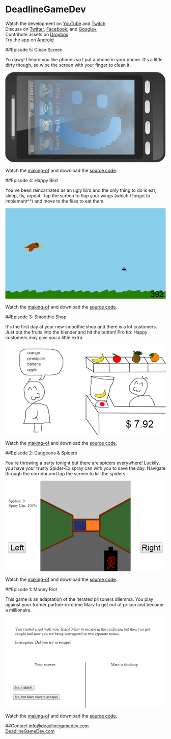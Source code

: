 DeadlineGameDev
===============

Watch the development on [YouTube](https://www.youtube.com/user/DeadlineGameDev) and [Twitch](http://www.twitch.tv/DeadlineGameDev)  
Discuss on [Twitter](https://twitter.com/DeadlineGameDev), [Facebook](https://www.facebook.com/pages/Deadline-Game-Dev/1533228250244186), and [Google+](https://plus.google.com/113596755481414776884)  
Contribute assets on [Dropbox](https://dbinbox.com/DeadlineGameDev)  
Try the app on [Android](https://play.google.com/store/apps/details?id=com.deadlinegamedev.DeadlineGameDev)


##Episode 5: Clean Screen

Yo dawg! I heard you like phones so I put a phone in your phone. It's a little dirty though, so wipe the screen with your finger to clean it.

[![Clean Screen screenshot](https://github.com/deadlinegamedev/DeadlineGameDev/blob/gh-pages/game5/screenshot.png)](https://github.com/deadlinegamedev/DeadlineGameDev/tree/gh-pages/game5)

Watch the [making-of](http://youtu.be/1YTbxTsfGdI) and download the [source code](https://github.com/deadlinegamedev/DeadlineGameDev/tree/gh-pages/game5).


##Episode 4: Happy Bird

You've been reincarnated as an ugly bird and the only thing to do is eat, sleep, fly, repeat. Tap the screen to flap your wings (which I forgot to implement^^) and move to the flies to eat them.

[![Happy Bird screenshot](https://github.com/deadlinegamedev/DeadlineGameDev/blob/gh-pages/game4/screenshot.png)](https://github.com/deadlinegamedev/DeadlineGameDev/tree/gh-pages/game4)

Watch the [making-of](http://youtu.be/hvAYxWzMfWQ) and download the [source code](https://github.com/deadlinegamedev/DeadlineGameDev/tree/gh-pages/game4).


##Episode 3: Smoothie Shop

It's the first day at your new smoothie shop and there is a lot customers. Just put the fruits into the blender and hit the button! Pro tip: Happy customers may give you a little extra.

[![Smoothie Shop screenshot](https://github.com/deadlinegamedev/DeadlineGameDev/blob/gh-pages/game3/screenshot.png)](https://github.com/deadlinegamedev/DeadlineGameDev/tree/gh-pages/game3)

Watch the [making-of](http://youtu.be/hTjmfaOj8sU) and download the [source code](https://github.com/deadlinegamedev/DeadlineGameDev/tree/gh-pages/game3).


##Episode 2: Dungeons & Spiders

You're throwing a party tonight but there are spiders everywhere! Luckily, you have your trusty Spider-Ex spray can with you to save the day. Navigate through the corridor and tap the screen to kill the spiders.

[![Dungeons & Spiders screenshot](https://github.com/deadlinegamedev/DeadlineGameDev/blob/gh-pages/game2/screenshot.png)](https://github.com/deadlinegamedev/DeadlineGameDev/tree/gh-pages/game2)

Watch the [making-of](http://youtu.be/ON7EiGLaEQQ) and download the [source code](https://github.com/deadlinegamedev/DeadlineGameDev/tree/gh-pages/game2).


##Episode 1: Money Riot

This game is an adaptation of the iterated prisoners dilemma. You play against your former partner-in-crime Marv to get out of prison and become a millionaire.

[![Money Riot screenshot](https://github.com/deadlinegamedev/DeadlineGameDev/blob/gh-pages/game1/screenshot.png)](https://github.com/deadlinegamedev/DeadlineGameDev/tree/gh-pages/game1)

Watch the [making-of](http://youtu.be/_oMp9jrS7Bk) and download the [source code](https://github.com/deadlinegamedev/DeadlineGameDev/tree/gh-pages/game1).


##Contact
[info@deadlinegamedev.com](mailto:info@deadlinegamedev.com)  
[DeadlineGameDev.com](http://deadlinegamedev.com)
